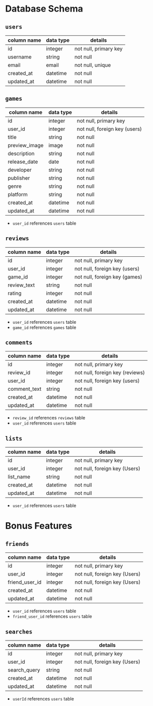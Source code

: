 # **Database Schema**

## `users`

| column name | data type | details                   |
|-------------|-----------|---------------------------|
| id          | integer   | not null, primary key     |
| username    | string    | not null                  |
| email       | email     | not null, unique          |
| created_at  | datetime  | not null                  |
| updated_at  | datetime  | not null                  |

## `games`

| column name  | data type | details                      |
|--------------|-----------|------------------------------|
| id           | integer   | not null, primary key        |
| user_id      | integer   | not null, foreign key (users)|
| title        | string    | not null                     |
| preview_image| image     | not null                     |
| description  | string    | not null                     |
| release_date | date      | not null                     |
| developer    | string    | not null                     |
| publisher    | string    | not null                     |
| genre        | string    | not null                     |
| platform     | string    | not null                     |
| created_at   | datetime  | not null                     |
| updated_at   | datetime  | not null                     |

* `user_id` references `users` table

## `reviews`

| column name   | data type | details                       |
|---------------|-----------|-------------------------------|
| id            | integer   | not null, primary key         |
| user_id       | integer   | not null, foreign key (users) |
| game_id       | integer   | not null, foreign key (games) |
| review_text   | string    | not null                      |
| rating        | integer   | not null                      |
| created_at    | datetime  | not null                      |
| updated_at    | datetime  | not null                      |

* `user_id` references `users` table
* `game_id` references `games` table

## `comments`

| column name   | data type | details                        |
|---------------|-----------|--------------------------------|
| id            | integer   | not null, primary key          |
| review_id     | integer   | not null, foreign key (reviews)|
| user_id       | integer   | not null, foreign key (users)  |
| comment_text  | string    | not null                       |
| created_at    | datetime  | not null                       |
| updated_at    | datetime  | not null                       |

* `review_id` references `reviews` table
* `user_id` references `users` table

## `lists`

| column name   | data type | details                        |
|---------------|-----------|--------------------------------|
| id            | integer   | not null, primary key          |
| user_id       | integer   | not null, foreign key (Users)  |
| list_name     | string    | not null                       |
| created_at    | datetime  | not null                       |
| updated_at    | datetime  | not null                       |

* `user_id` references `users` table

# Bonus Features

## `friends`

| column name   | data type | details                        |
|---------------|-----------|--------------------------------|
| id            | integer   | not null, primary key          |
| user_id       | integer   | not null, foreign key (Users)  |
| friend_user_id| integer   | not null, foreign key (Users)  |
| created_at    | datetime  | not null                       |
| updated_at    | datetime  | not null                       |

* `user_id` references `users` table
* `friend_user_id` references `users` table

## `searches`

| column name   | data type | details                        |
|---------------|-----------|--------------------------------|
| id            | integer   | not null, primary key          |
| user_id       | integer   | not null, foreign key (Users)  |
| search_query  | string    | not null                       |
| created_at    | datetime  | not null                       |
| updated_at    | datetime  | not null                       |

* `userId` references `users` table

